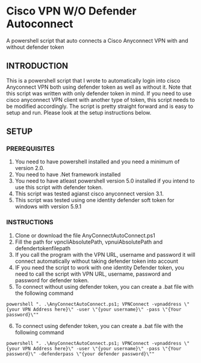 # Cisco VPN W/O Defender Autoconnect
A powershell script that auto connects a Cisco Anyconnect VPN with and without defender token

## INTRODUCTION
This is a powershell script that I wrote to automatically login into cisco Anyconnect VPN both using defender token as well as without it. Note that this script was written with only defender token in mind. If you need to use cisco anyconnect VPN client with another type of token, this script needs to be modified accordingly. The script is pretty straight forward and is easy to setup and run. Please look at the setup instructions below.

## SETUP
### PREREQUISITES
1. You need to have powershell installed and you need a minimum of version 2.0.
2. You need to have .Net framework installed
3. You need to have atleast powershell version 5.0 installed if you intend to use this script with defender token.
4. This script was tested agianst cisco anyconnect version 3.1. 
5. This script was tested using one identity defender soft token for windows with version 5.9.1

### INSTRUCTIONS
1. Clone or download the file AnyConnectAutoConnect.ps1
2. Fill the  path for vpncliAbsolutePath, vpnuiAbsolutePath and defendertokenfilepath
3. If you call the program with the VPN URL, username and password it will connect automatically without taking defender token into account
4. IF you need the script to work with one identity Defender token, you need to call the script with VPN URL, username, password and password for defender token.
5. To connect without using defender token, you can create a .bat file with the following command
```console
powershell ". .\AnyConnectAutoConnect.ps1; VPNConnect -vpnaddress \"{your VPN Address here}\" -user \"{your username}\" -pass \"{Your password}\""
```
6. To connect using defender token, you can create a .bat file with the following command
```console
powershell ". .\AnyConnectAutoConnect.ps1; VPNConnect -vpnaddress \"{your VPN Address here}\" -user \"{your username}\" -pass \"{Your password}\" -defenderpass \"{your defender password}\""
```
